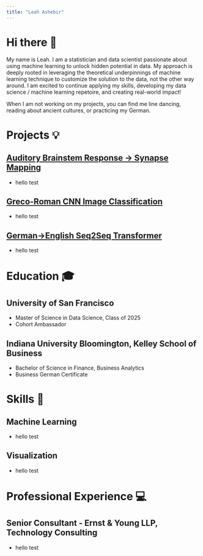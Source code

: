 ```yaml
---
title: "Leah Ashebir"
---
```


<link rel="stylesheet" href="/assets/css/style.css">

# Hi there 👋
My name is Leah. I am a statistician and data scientist passionate about using machine learning to unlock hidden potential in data. My approach is deeply rooted in leveraging the theoretical underpinnings of machine learning technique to customize the solution to the data, not the other way around. I am excited to continue applying my skills, developing my data science / machine learning repetoire, and creating real-world impact!

When I am not working on my projects, you can find me line dancing, reading about ancient cultures, or practicing my German.

# Projects 💡
## [Auditory Brainstem Response → Synapse Mapping](https://github.com/lashebir/synapsemodel)
  - hello test
    
## [Greco-Roman CNN Image Classification](https://github.com/lashebir/grecoroman-imageclassification)
  - hello test
    
## [German→English Seq2Seq Transformer](https://github.com/lashebir/de-en-translator)
  - hello test

# Education 🎓
## University of San Francisco
- Master of Science in Data Science, Class of 2025
- Cohort Ambassador
  
## Indiana University Bloomington, Kelley School of Business
- Bachelor of Science in Finance, Business Analytics
- Business German Certificate

# Skills 🧠
## Machine Learning
- hello test
  
## Visualization
- hello test

# Professional Experience 💻
## Senior Consultant - Ernst & Young LLP, Technology Consulting
- hello test
